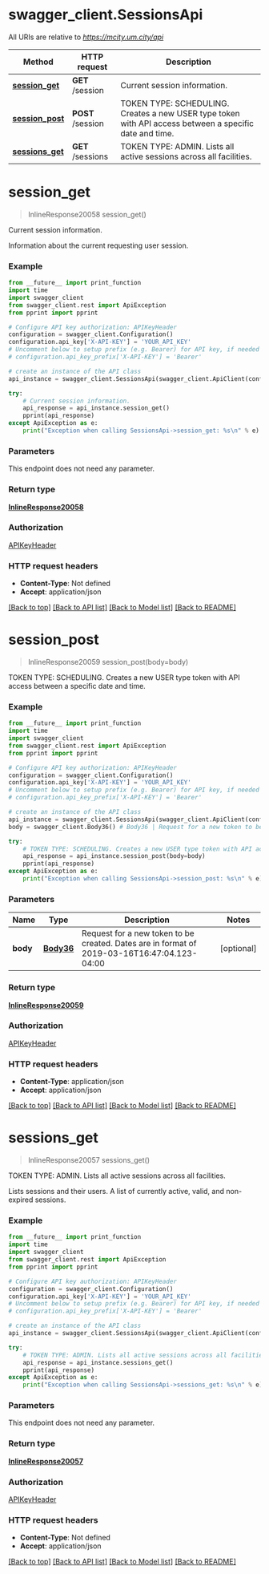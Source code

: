 # swagger_client.SessionsApi

All URIs are relative to *https://mcity.um.city/api*

Method | HTTP request | Description
------------- | ------------- | -------------
[**session_get**](SessionsApi.md#session_get) | **GET** /session | Current session information.
[**session_post**](SessionsApi.md#session_post) | **POST** /session | TOKEN TYPE: SCHEDULING. Creates a new USER type token with API access between a specific date and time.
[**sessions_get**](SessionsApi.md#sessions_get) | **GET** /sessions | TOKEN TYPE: ADMIN. Lists all active sessions across all facilities.

# **session_get**
> InlineResponse20058 session_get()

Current session information.

Information about the current requesting user session.

### Example
```python
from __future__ import print_function
import time
import swagger_client
from swagger_client.rest import ApiException
from pprint import pprint

# Configure API key authorization: APIKeyHeader
configuration = swagger_client.Configuration()
configuration.api_key['X-API-KEY'] = 'YOUR_API_KEY'
# Uncomment below to setup prefix (e.g. Bearer) for API key, if needed
# configuration.api_key_prefix['X-API-KEY'] = 'Bearer'

# create an instance of the API class
api_instance = swagger_client.SessionsApi(swagger_client.ApiClient(configuration))

try:
    # Current session information.
    api_response = api_instance.session_get()
    pprint(api_response)
except ApiException as e:
    print("Exception when calling SessionsApi->session_get: %s\n" % e)
```

### Parameters
This endpoint does not need any parameter.

### Return type

[**InlineResponse20058**](InlineResponse20058.md)

### Authorization

[APIKeyHeader](../README.md#APIKeyHeader)

### HTTP request headers

 - **Content-Type**: Not defined
 - **Accept**: application/json

[[Back to top]](#) [[Back to API list]](../README.md#documentation-for-api-endpoints) [[Back to Model list]](../README.md#documentation-for-models) [[Back to README]](../README.md)

# **session_post**
> InlineResponse20059 session_post(body=body)

TOKEN TYPE: SCHEDULING. Creates a new USER type token with API access between a specific date and time.

### Example
```python
from __future__ import print_function
import time
import swagger_client
from swagger_client.rest import ApiException
from pprint import pprint

# Configure API key authorization: APIKeyHeader
configuration = swagger_client.Configuration()
configuration.api_key['X-API-KEY'] = 'YOUR_API_KEY'
# Uncomment below to setup prefix (e.g. Bearer) for API key, if needed
# configuration.api_key_prefix['X-API-KEY'] = 'Bearer'

# create an instance of the API class
api_instance = swagger_client.SessionsApi(swagger_client.ApiClient(configuration))
body = swagger_client.Body36() # Body36 | Request for a new token to be created. Dates are in format of 2019-03-16T16:47:04.123-04:00 (optional)

try:
    # TOKEN TYPE: SCHEDULING. Creates a new USER type token with API access between a specific date and time.
    api_response = api_instance.session_post(body=body)
    pprint(api_response)
except ApiException as e:
    print("Exception when calling SessionsApi->session_post: %s\n" % e)
```

### Parameters

Name | Type | Description  | Notes
------------- | ------------- | ------------- | -------------
 **body** | [**Body36**](Body36.md)| Request for a new token to be created. Dates are in format of 2019-03-16T16:47:04.123-04:00 | [optional] 

### Return type

[**InlineResponse20059**](InlineResponse20059.md)

### Authorization

[APIKeyHeader](../README.md#APIKeyHeader)

### HTTP request headers

 - **Content-Type**: application/json
 - **Accept**: application/json

[[Back to top]](#) [[Back to API list]](../README.md#documentation-for-api-endpoints) [[Back to Model list]](../README.md#documentation-for-models) [[Back to README]](../README.md)

# **sessions_get**
> InlineResponse20057 sessions_get()

TOKEN TYPE: ADMIN. Lists all active sessions across all facilities.

Lists sessions and their users. A list of currently active, valid, and non-expired sessions.

### Example
```python
from __future__ import print_function
import time
import swagger_client
from swagger_client.rest import ApiException
from pprint import pprint

# Configure API key authorization: APIKeyHeader
configuration = swagger_client.Configuration()
configuration.api_key['X-API-KEY'] = 'YOUR_API_KEY'
# Uncomment below to setup prefix (e.g. Bearer) for API key, if needed
# configuration.api_key_prefix['X-API-KEY'] = 'Bearer'

# create an instance of the API class
api_instance = swagger_client.SessionsApi(swagger_client.ApiClient(configuration))

try:
    # TOKEN TYPE: ADMIN. Lists all active sessions across all facilities.
    api_response = api_instance.sessions_get()
    pprint(api_response)
except ApiException as e:
    print("Exception when calling SessionsApi->sessions_get: %s\n" % e)
```

### Parameters
This endpoint does not need any parameter.

### Return type

[**InlineResponse20057**](InlineResponse20057.md)

### Authorization

[APIKeyHeader](../README.md#APIKeyHeader)

### HTTP request headers

 - **Content-Type**: Not defined
 - **Accept**: application/json

[[Back to top]](#) [[Back to API list]](../README.md#documentation-for-api-endpoints) [[Back to Model list]](../README.md#documentation-for-models) [[Back to README]](../README.md)

